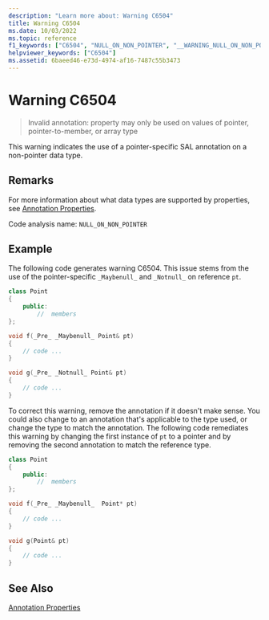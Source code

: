 ```yaml
---
description: "Learn more about: Warning C6504"
title: Warning C6504
ms.date: 10/03/2022
ms.topic: reference
f1_keywords: ["C6504", "NULL_ON_NON_POINTER", "__WARNING_NULL_ON_NON_POINTER"]
helpviewer_keywords: ["C6504"]
ms.assetid: 6baeed46-e73d-4974-af16-7487c55b3473
---
```

# Warning C6504

> Invalid annotation: property may only be used on values of pointer, pointer-to-member, or array type

This warning indicates the use of a pointer-specific SAL annotation on a non-pointer data type.

## Remarks

For more information about what data types are supported by properties, see [Annotation Properties](using-sal-annotations-to-reduce-c-cpp-code-defects.md).

Code analysis name: `NULL_ON_NON_POINTER`

## Example

The following code generates warning C6504. This issue stems from the use of the pointer-specific `_Maybenull_` and `_Notnull_` on reference `pt`.

```cpp
class Point
{
    public:
        //  members
};

void f(_Pre_ _Maybenull_ Point& pt)
{
    // code ...
}

void g(_Pre_ _Notnull_ Point& pt)
{
    // code ...
}
```

To correct this warning, remove the annotation if it doesn't make sense. You could also change to an annotation that's applicable to the type used, or change the type to match the annotation. The following code remediates this warning by changing the first instance of `pt` to a pointer and by removing the second annotation to match the reference type.

```cpp
class Point
{
    public:
        //  members
};

void f(_Pre_ _Maybenull_  Point* pt)
{
    // code ...
}

void g(Point& pt)
{
    // code ...
}
```

## See Also

[Annotation Properties](using-sal-annotations-to-reduce-c-cpp-code-defects.md)
